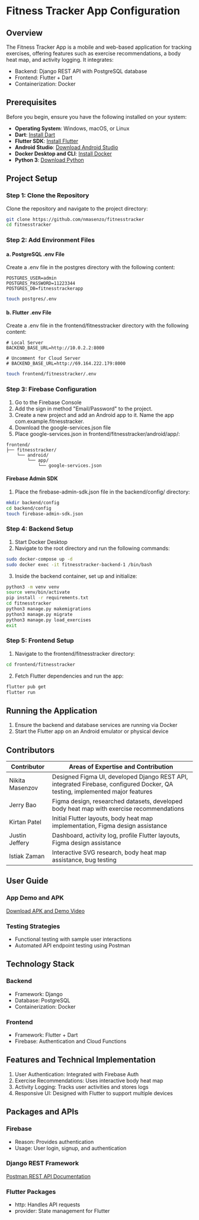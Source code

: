 # Fitness Tracker App Configuration

## Overview
The Fitness Tracker App is a mobile and web-based application for tracking exercises, offering features such as exercise recommendations, a body heat map, and activity logging. It integrates:

* Backend: Django REST API with PostgreSQL database
* Frontend: Flutter + Dart
* Containerization: Docker

## Prerequisites
Before you begin, ensure you have the following installed on your system:

* **Operating System**: Windows, macOS, or Linux
* **Dart**: [Install Dart](https://dart.dev/get-dart)
* **Flutter SDK**: [Install Flutter](https://flutter.dev/docs/get-started/install)
* **Android Studio**: [Download Android Studio](https://developer.android.com/studio)
* **Docker Desktop and CLI**: [Install Docker](https://www.docker.com/get-started)
* **Python 3**: [Download Python](https://www.python.org/downloads/)
## Project Setup

### Step 1: Clone the Repository
Clone the repository and navigate to the project directory:

```bash
git clone https://github.com/nmasenzo/fitnesstracker
cd fitnesstracker
```

### Step 2: Add Environment Files

#### a. PostgreSQL .env File
Create a .env file in the postgres directory with the following content:

```plaintext
POSTGRES_USER=admin
POSTGRES_PASSWORD=11223344
POSTGRES_DB=fitnesstrackerapp
```

```bash
touch postgres/.env
```

#### b. Flutter .env File
Create a .env file in the frontend/fitnesstracker directory with the following content:

```plaintext
# Local Server
BACKEND_BASE_URL=http://10.0.2.2:8000

# Uncomment for Cloud Server
# BACKEND_BASE_URL=http://69.164.222.179:8000
```

```bash
touch frontend/fitnesstracker/.env
```

### Step 3: Firebase Configuration

1. Go to the Firebase Console
2. Add the sign in method "Email/Password" to the project.
3. Create a new project and add an Android app to it. Name the app com.example.fitnesstracker.
4. Download the google-services.json file
5. Place google-services.json in frontend/fitnesstracker/android/app/:

```
frontend/
├── fitnesstracker/
    └── android/
        └── app/
            └── google-services.json
```

#### Firebase Admin SDK

1. Place the firebase-admin-sdk.json file in the backend/config/ directory:

```bash
mkdir backend/config
cd backend/config
touch firebase-admin-sdk.json
```

### Step 4: Backend Setup

1. Start Docker Desktop
2. Navigate to the root directory and run the following commands:

```bash
sudo docker-compose up -d
sudo docker exec -it fitnesstracker-backend-1 /bin/bash
```

3. Inside the backend container, set up and initialize:

```bash
python3 -m venv venv
source venv/bin/activate
pip install -r requirements.txt
cd fitnesstracker
python3 manage.py makemigrations
python3 manage.py migrate
python3 manage.py load_exercises
exit
```

### Step 5: Frontend Setup

1. Navigate to the frontend/fitnesstracker directory:

```bash
cd frontend/fitnesstracker
```

2. Fetch Flutter dependencies and run the app:

```bash
flutter pub get
flutter run
```

## Running the Application

1. Ensure the backend and database services are running via Docker
2. Start the Flutter app on an Android emulator or physical device

## Contributors

| Contributor  | Areas of Expertise and Contribution |
|------------|-----------------------------------|
| Nikita Masenzov | Designed Figma UI, developed Django REST API, integrated Firebase, configured Docker, QA testing, implemented major features |
| Jerry Bao  | Figma design, researched datasets, developed body heat map with exercise recommendations |
| Kirtan Patel  | Initial Flutter layouts, body heat map implementation, Figma design assistance |
| Justin Jeffery  | Dashboard, activity log, profile Flutter layouts, Figma design assistance |
| Istiak Zaman  | Interactive SVG research, body heat map assistance, bug testing |

## User Guide

### App Demo and APK
[Download APK and Demo Video](https://drive.google.com/file/d/1cjEQAl1WBREgA3EZzpnDjcY90IQ-G1lF/view)

### Testing Strategies
* Functional testing with sample user interactions
* Automated API endpoint testing using Postman

## Technology Stack

### Backend
* Framework: Django
* Database: PostgreSQL
* Containerization: Docker

### Frontend
* Framework: Flutter + Dart
* Firebase: Authentication and Cloud Functions

## Features and Technical Implementation

1. User Authentication: Integrated with Firebase Auth
2. Exercise Recommendations: Uses interactive body heat map
3. Activity Logging: Tracks user activities and stores logs
4. Responsive UI: Designed with Flutter to support multiple devices

## Packages and APIs

### Firebase
* Reason: Provides authentication
* Usage: User login, signup, and authentication

### Django REST Framework
[Postman REST API Documentation](https://documenter.getpostman.com/view/39859441/2sAYJ3DLp8#05c67971-d1f6-4868-83dc-6462bc2dc887)

### Flutter Packages
* http: Handles API requests
* provider: State management for Flutter
